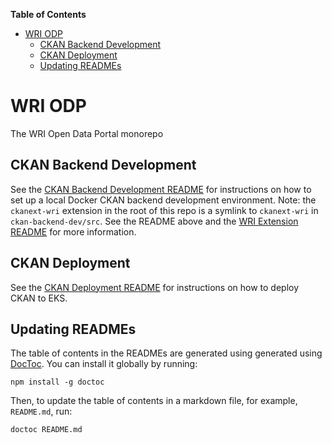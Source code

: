 <!-- START doctoc generated TOC please keep comment here to allow auto update -->
<!-- DON'T EDIT THIS SECTION, INSTEAD RE-RUN doctoc TO UPDATE -->
**Table of Contents**

- [WRI ODP](#wri-odp)
  - [CKAN Backend Development](#ckan-backend-development)
  - [CKAN Deployment](#ckan-deployment)
  - [Updating READMEs](#updating-readmes)

<!-- END doctoc generated TOC please keep comment here to allow auto update -->

# WRI ODP

The WRI Open Data Portal monorepo

## CKAN Backend Development

See the [CKAN Backend Development README](ckan-backend-dev/README.md) for instructions on how to set up a local Docker CKAN backend development environment. Note: the `ckanext-wri` extension in the root of this repo is a symlink to `ckanext-wri` in `ckan-backend-dev/src`. See the README above and the [WRI Extension README](ckan-backend-dev/src/ckanext-wri/README.md) for more information.

## CKAN Deployment

See the [CKAN Deployment README](ckan-deployment/README.md) for instructions on how to deploy CKAN to EKS.

## Updating READMEs

The table of contents in the READMEs are generated using generated using [DocToc](https://github.com/thlorenz/doctoc). You can install it globally by running:

    npm install -g doctoc

Then, to update the table of contents in a markdown file, for example, `README.md`, run:

    doctoc README.md
